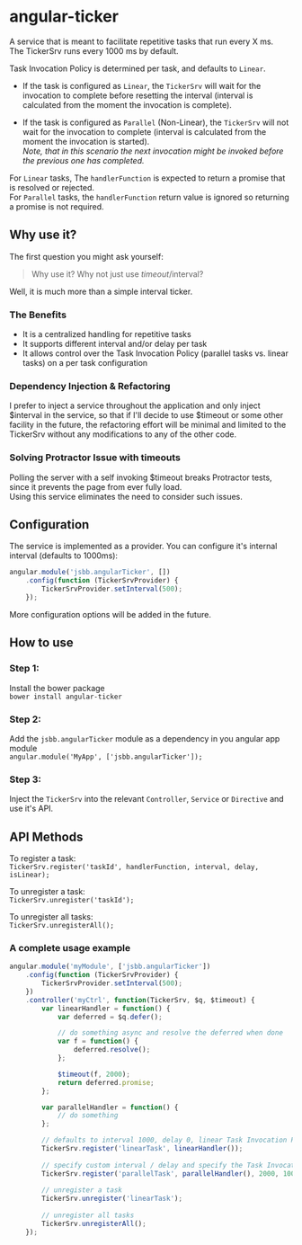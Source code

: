 # angular-ticker

A service that is meant to facilitate repetitive tasks that run every X ms.  
The TickerSrv runs every 1000 ms by default.

Task Invocation Policy is determined per task, and defaults to `Linear`.

* If the task is configured as `Linear`, the `TickerSrv` will wait for the invocation to complete before 
resetting the interval (interval is calculated from the moment the invocation is complete). 

* If the task is configured as `Parallel` (Non-Linear), the `TickerSrv` will not wait for the invocation to complete 
(interval is calculated from the moment the invocation is started). <br>
*Note, that in this scenario the next invocation might be invoked before the previous one has completed.*

For `Linear` tasks, The `handlerFunction` is expected to return a promise that is resolved or rejected.<br>
For `Parallel` tasks, the `handlerFunction` return value is ignored so returning a promise is not required. 

## Why use it?

The first question you might ask yourself:  
> Why use it? 
> Why not just use $timeout/$interval?  

Well, it is much more than a simple interval ticker.  
### The Benefits
* It is a centralized handling for repetitive tasks  
* It supports different interval and/or delay per task  
* It allows control over the Task Invocation Policy (parallel tasks vs. linear tasks) on a per task configuration  

### Dependency Injection & Refactoring
I prefer to inject a service throughout the application and only inject $interval in the service, so
that if I'll decide to use $timeout or some other facility in the future, the refactoring effort will be minimal and limited to the TickerSrv without any modifications to any of the other code.

### Solving Protractor Issue with timeouts
Polling the server with a self invoking $timeout breaks Protractor tests, since it prevents the page 
from ever fully load.  
Using this service eliminates the need to consider such issues. 

## Configuration

The service is implemented as a provider. You can configure it's internal interval (defaults to 1000ms):

```javascript
angular.module('jsbb.angularTicker', [])
    .config(function (TickerSrvProvider) {
        TickerSrvProvider.setInterval(500);
    });
```    

More configuration options will be added in the future.

## How to use

### Step 1:  
Install the bower package  
`bower install angular-ticker`
 
### Step 2:  
Add the `jsbb.angularTicker` module as a dependency in you angular app module  
`angular.module('MyApp', ['jsbb.angularTicker']);`  

### Step 3: 
Inject the `TickerSrv` into the relevant `Controller`, `Service` or `Directive` and use it's API.

## API Methods  
To register a task:  
`TickerSrv.register('taskId', handlerFunction, interval, delay, isLinear);`

To unregister a task:  
`TickerSrv.unregister('taskId');`

To unregister all tasks:  
`TickerSrv.unregisterAll();`  

### A complete usage example

```javascript
angular.module('myModule', ['jsbb.angularTicker'])
    .config(function (TickerSrvProvider) {
        TickerSrvProvider.setInterval(500);
    })
    .controller('myCtrl', function(TickerSrv, $q, $timeout) {
        var linearHandler = function() {
            var deferred = $q.defer();

            // do something async and resolve the deferred when done
            var f = function() {
                deferred.resolve();
            };

            $timeout(f, 2000);
            return deferred.promise;
        };

        var parallelHandler = function() {
            // do something
        };

        // defaults to interval 1000, delay 0, linear Task Invocation Policy
        TickerSrv.register('linearTask', linearHandler());
        
        // specify custom interval / delay and specify the Task Invocation Policy as parallel
        TickerSrv.register('parallelTask', parallelHandler(), 2000, 1000, false);
        
        // unregister a task
        TickerSrv.unregister('linearTask');
        
        // unregister all tasks
        TickerSrv.unregisterAll();
    });
```    
